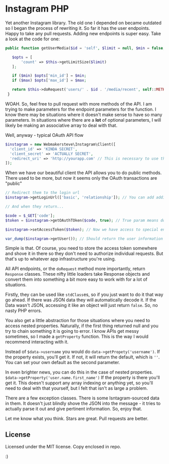 # Instagram PHP

Yet another Instagram library. The old one I depended on became outdated so I began the process of rewriting it. So far it has the user endpoints. Happy to take any pull requests. Adding new endpoints is super easy. Take a look at the code for one:

```php
public function getUserMedia($id = 'self', $limit = null, $min = false, $max = false) {

   $opts = [
       'count' => $this->getLimitSize($limit)
   ];

   if ($min) $opts['min_id'] = $min;
   if ($max) $opts['max_id'] = $max;

   return $this->doRequest('users/' . $id . '/media/recent', self::METHOD_GET, $opts);
 }
```

WOAH. So, feel free to pull request with more methods of the API. I am trying to make parameters for the endpoint parameters for the function. I know there may be situations where it doesn't make sense to have so many parameters. In situations where there are a **lot** of optional parameters, I will likely be making an associative array to deal with that.

Well, anyway - typical OAuth API flow

```php
$instagram = new Webmakersteve\Instagram\Client([
  'client_id' => 'KINDA SECRET',
  'client_secret' => 'ACTUALLY SECRET',
  'redirect_uri' => 'http://yourapp.com' // This is necessary to use the OAuth flow.
]);
```

When we have our beautiful client the API allows you to do public methods. There used to be more, but now it seems only the OAuth transactions are "public"

```php
// Redirect them to the login url
$instagram->getLoginUrl(['basic', 'relationship']); // You can add additional scopes in here like this

// And when they return...

$code = $_GET['code'];
$token = $instagram->getOAuthTOken($code, true); // True param means don't return the rest of the data

$instagram->setAccessToken($token); // Now we have access to special endpoints

var_dump($instagram->getUser()); // Should return the user information

```

Simple is that. Of course, you need to store the access token somewhere and shove it in there so they don't need to authorize individual requests. But that's up to whatever app infrastructure you're using.

All API endpoints, or the `doRequest` method more importantly, return `Response` classes. These nifty little loaders take Response objects and convert them into something a bit more easy to work with for a lot of situations.

Firstly, they can be used like `stdClass`es, so if you just want to do it that way go ahead. If there was JSON data they will automatically decode it. If the Data wasn't JSON, accessing it like an object will just return `false`. So, no nasty PHP errors.

You also get a little abstraction for those situations where you need to access nested properties. Naturally, if the first thing returned null and you try to chain something it is going to error. I know APIs get messy sometimes, so I made a `getProperty` function. This is the way I would recommend interacting with it.

Instead of `$data->username` you would do `data->getPropety('username')`. If the property exists, you'll get it. If not, it will return the default, which is `''`. You can set your own default as the second parameter.

In even brighter news, you can do this in the case of nested properties. `$data->getProperty('user.name.first_name')` If the property is there you'll get it. This doesn't support any array indexing or anything yet, so you'll need to deal with that yourself, but I felt that isn't as large a problem.

There are a few exception classes. There is some Isntagram-sourced data in them. It doesn't just blindly shove the JSON into the message - it tries to actually parse it out and give pertinent information. So, enjoy that.

Let me know what you think. Stars are great. Pull requests are better.


## License

Licensed under the MIT license. Copy enclosed in repo.

:)

